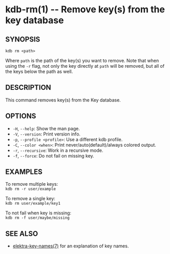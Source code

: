 kdb-rm(1) -- Remove key(s) from the key database
================================================

## SYNOPSIS

`kdb rm <path>`

Where `path` is the path of the key(s) you want to remove.
Note that when using the `-r` flag, not only the key directly at `path` will be removed, but all of the keys below the path as well.

## DESCRIPTION

This command removes key(s) from the Key database.

## OPTIONS

- `-H`, `--help`:
  Show the man page.
- `-V`, `--version`:
  Print version info.
- `-p`, `--profile <profile>`:
  Use a different kdb profile.
- `-C`, `--color <when>`:
  Print never/auto(default)/always colored output.
- `-r`, `--recursive`:
  Work in a recursive mode.
- `-f`, `--force`:
  Do not fail on missing key.

## EXAMPLES

To remove multiple keys:<br>
`kdb rm -r user/example`

To remove a single key:<br>
`kdb rm user/example/key1`

To not fail when key is missing:<br>
`kdb rm -f user/maybe/missing`

## SEE ALSO

- [elektra-key-names(7)](elektra-key-names.md) for an explanation of key names.

